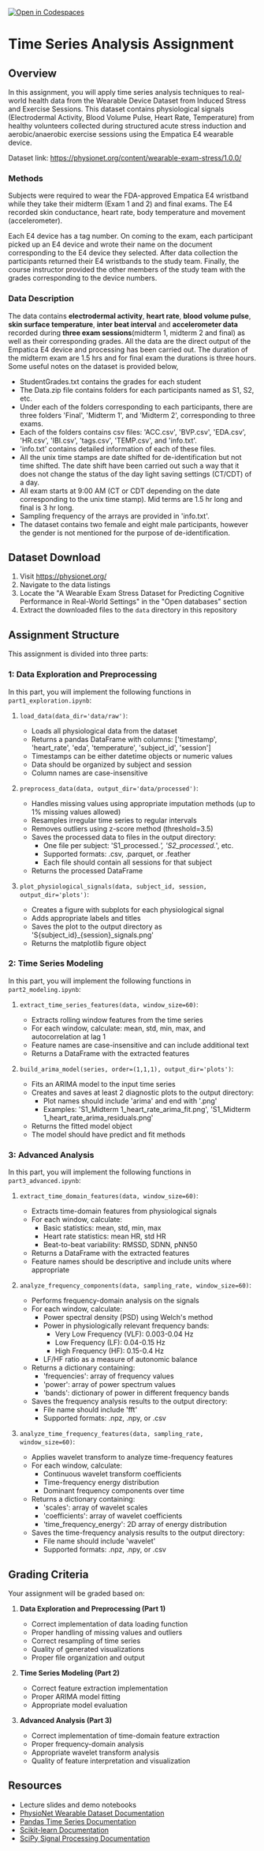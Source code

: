 [![Open in Codespaces](https://classroom.github.com/assets/launch-codespace-2972f46106e565e64193e422d61a12cf1da4916b45550586e14ef0a7c637dd04.svg)](https://classroom.github.com/open-in-codespaces?assignment_repo_id=19339911)
# Time Series Analysis Assignment

## Overview

In this assignment, you will apply time series analysis techniques to real-world health data from the Wearable Device Dataset from Induced Stress and Exercise Sessions. This dataset contains physiological signals (Electrodermal Activity, Blood Volume Pulse, Heart Rate, Temperature) from healthy volunteers collected during structured acute stress induction and aerobic/anaerobic exercise sessions using the Empatica E4 wearable device.

Dataset link: https://physionet.org/content/wearable-exam-stress/1.0.0/

### Methods

Subjects were required to wear the FDA-approved Empatica E4 wristband while they take their midterm (Exam 1 and 2) and final exams. The E4 recorded skin conductance, heart rate, body temperature and movement (accelerometer). 

Each E4 device has a tag number. On coming to the exam, each participant picked up an E4 device and wrote their name on the document corresponding to the E4 device they selected. After data collection the participants returned their E4 wristbands to the study team. Finally, the course instructor provided the other members of the study team with the grades corresponding to the device numbers.

### Data Description

The data contains **electrodermal activity**, **heart rate**, **blood volume pulse**, **skin surface temperature**, **inter beat interval** and **accelerometer data** recorded during **three exam sessions**(midterm 1, midterm 2 and final) as well as their corresponding grades. All the data are the direct output of the Empatica E4 device and processing has been carried out. The duration of the midterm exam are 1.5 hrs and for final exam the durations is three hours. Some useful notes on the dataset is provided below,

- StudentGrades.txt contains the grades for each student 
- The Data.zip file contains folders for each participants named as S1, S2, etc.
- Under each of the folders corresponding to each participants, there are three folders 'Final', 'Midterm 1', and 'Midterm 2', corresponding to three exams.
- Each of the folders contains csv files: 'ACC.csv', 'BVP.csv', 'EDA.csv', 'HR.csv', 'IBI.csv', 'tags.csv', 'TEMP.csv', and 'info.txt'.
- 'info.txt' contains detailed information of each of these files.
- All the unix time stamps are date shifted for de-identification but not time shifted. The date shift have been carried out such a way that it does not change the status of the day light saving settings (CT/CDT) of a day.
- All exam starts at 9:00 AM (CT or CDT depending on the date corresponding to the unix time stamp). Mid terms are 1.5 hr long and final is 3 hr long.
- Sampling frequency of the arrays are provided in 'info.txt'.
- The dataset contains two female and eight male participants, however the gender is not mentioned for the purpose of de-identification.

## Dataset Download 

1. Visit https://physionet.org/
2. Navigate to the data listings
3. Locate the "A Wearable Exam Stress Dataset for Predicting Cognitive Performance in Real-World Settings" in the "Open databases" section 
4. Extract the downloaded files to the `data` directory in this repository

## Assignment Structure

This assignment is divided into three parts:

### 1: Data Exploration and Preprocessing

In this part, you will implement the following functions in `part1_exploration.ipynb`:

1. `load_data(data_dir='data/raw')`:
   - Loads all physiological data from the dataset
   - Returns a pandas DataFrame with columns: ['timestamp', 'heart_rate', 'eda', 'temperature', 'subject_id', 'session']
   - Timestamps can be either datetime objects or numeric values
   - Data should be organized by subject and session
   - Column names are case-insensitive

2. `preprocess_data(data, output_dir='data/processed')`:
   - Handles missing values using appropriate imputation methods (up to 1% missing values allowed)
   - Resamples irregular time series to regular intervals
   - Removes outliers using z-score method (threshold=3.5)
   - Saves the processed data to files in the output directory:
     - One file per subject: 'S1_processed.*', 'S2_processed.*', etc.
     - Supported formats: .csv, .parquet, or .feather
     - Each file should contain all sessions for that subject
   - Returns the processed DataFrame

3. `plot_physiological_signals(data, subject_id, session, output_dir='plots')`:
   - Creates a figure with subplots for each physiological signal
   - Adds appropriate labels and titles
   - Saves the plot to the output directory as 'S{subject_id}_{session}_signals.png'
   - Returns the matplotlib figure object

### 2: Time Series Modeling

In this part, you will implement the following functions in `part2_modeling.ipynb`:

1. `extract_time_series_features(data, window_size=60)`:
   - Extracts rolling window features from the time series
   - For each window, calculate: mean, std, min, max, and autocorrelation at lag 1
   - Feature names are case-insensitive and can include additional text
   - Returns a DataFrame with the extracted features

2. `build_arima_model(series, order=(1,1,1), output_dir='plots')`:
   - Fits an ARIMA model to the input time series
   - Creates and saves at least 2 diagnostic plots to the output directory:
     - Plot names should include 'arima' and end with '.png'
     - Examples: 'S1_Midterm 1_heart_rate_arima_fit.png', 'S1_Midterm 1_heart_rate_arima_residuals.png'
   - Returns the fitted model object
   - The model should have predict and fit methods

### 3: Advanced Analysis 

In this part, you will implement the following functions in `part3_advanced.ipynb`:

1. `extract_time_domain_features(data, window_size=60)`:
   - Extracts time-domain features from physiological signals
   - For each window, calculate:
     - Basic statistics: mean, std, min, max
     - Heart rate statistics: mean HR, std HR
     - Beat-to-beat variability: RMSSD, SDNN, pNN50
   - Returns a DataFrame with the extracted features
   - Feature names should be descriptive and include units where appropriate

2. `analyze_frequency_components(data, sampling_rate, window_size=60)`:
   - Performs frequency-domain analysis on the signals
   - For each window, calculate:
     - Power spectral density (PSD) using Welch's method
     - Power in physiologically relevant frequency bands:
       - Very Low Frequency (VLF): 0.003-0.04 Hz
       - Low Frequency (LF): 0.04-0.15 Hz
       - High Frequency (HF): 0.15-0.4 Hz
     - LF/HF ratio as a measure of autonomic balance
   - Returns a dictionary containing:
     - 'frequencies': array of frequency values
     - 'power': array of power spectrum values
     - 'bands': dictionary of power in different frequency bands
   - Saves the frequency analysis results to the output directory:
     - File name should include 'fft'
     - Supported formats: .npz, .npy, or .csv

3. `analyze_time_frequency_features(data, sampling_rate, window_size=60)`:
   - Applies wavelet transform to analyze time-frequency features
   - For each window, calculate:
     - Continuous wavelet transform coefficients
     - Time-frequency energy distribution
     - Dominant frequency components over time
   - Returns a dictionary containing:
     - 'scales': array of wavelet scales
     - 'coefficients': array of wavelet coefficients
     - 'time_frequency_energy': 2D array of energy distribution
   - Saves the time-frequency analysis results to the output directory:
     - File name should include 'wavelet'
     - Supported formats: .npz, .npy, or .csv

## Grading Criteria

Your assignment will be graded based on:

1. **Data Exploration and Preprocessing (Part 1)**
   - Correct implementation of data loading function
   - Proper handling of missing values and outliers
   - Correct resampling of time series
   - Quality of generated visualizations
   - Proper file organization and output

2. **Time Series Modeling (Part 2)**
   - Correct feature extraction implementation
   - Proper ARIMA model fitting
   - Appropriate model evaluation

3. **Advanced Analysis (Part 3)**
   - Correct implementation of time-domain feature extraction
   - Proper frequency-domain analysis
   - Appropriate wavelet transform analysis
   - Quality of feature interpretation and visualization

## Resources

- Lecture slides and demo notebooks
- [PhysioNet Wearable Dataset Documentation](https://physionet.org/content/wearable-exam-stress/1.0.0/)
- [Pandas Time Series Documentation](https://pandas.pydata.org/pandas-docs/stable/user_guide/timeseries.html)
- [Scikit-learn Documentation](https://scikit-learn.org/stable/modules/classes.html)
- [SciPy Signal Processing Documentation](https://docs.scipy.org/doc/scipy/reference/signal.html)

